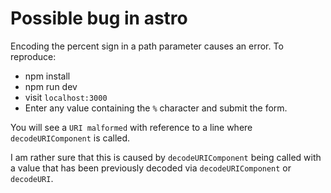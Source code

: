 # Possible bug in astro

Encoding the percent sign in a path parameter causes an error. To reproduce:

* npm install
* npm run dev
* visit `localhost:3000`
* Enter any value containing the `%` character and submit the form.

You will see a `URI malformed` with reference to a line where `decodeURIComponent` is called.

I am rather sure that this is caused by `decodeURIComponent` being called with a value that has been previously decoded via `decodeURIComponent` or `decodeURI`.
